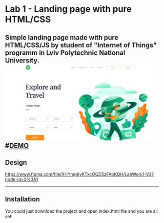 # Lab 1 - Landing page with pure HTML/CSS
Simple landing page made with pure HTML/CSS/JS by student of "Internet of Things" programm in Lviv Polytechnic National University.
![Landing screenshot](https://github.com/Wordllban/iotweb/blob/lab-1/readme-images/landing-screenshot.png)
#[DEMO](https://wordllban.github.io/iotweb/)
---

## Design
https://www.figma.com/file/XHYmp9yKTxcOQD5zFAbKQH/LabWork1-V2?node-id=0%3A1

---

## Installation
You could just download the project and open index.html file and you are all set!

